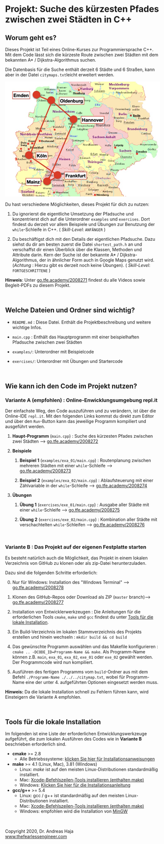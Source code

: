 # Projekt: Suche des kürzesten Pfades zwischen zwei Städten in C++

## Worum geht es?
Dieses Projekt ist Teil eines Online-Kurses zur Programmiersprache C++. Mit dem Code lässt sich die kürzeste Route zwischen zwei Städten mit dem bekannten A* / Dijkstra-Algorithmus suchen.

Die Datenbasis für die Suche enthält derzeit 6 Städte und 6 Straßen, kann aber in der Datei `citymaps.txt`leicht erweitert werden. 

![Alt-Text](citymap.jpg "Streckennetz für die Pfadsuche")

Du hast verschiedene Möglichkeiten, dieses Projekt für dich zu nutzen: 
1. Du ignorierst die eigentliche Umsetzung der Pfadsuche und konzentrierst dich auf die Unterordner `examples` und `exercises`. Dort findest du derzeit vor allem Beispiele und Übungen zur Benutzung der `while`-Schleife in C++.  ( *Skill-Level*: `ANFÄNGER` )
   
2. Du beschäftigst dich mit den Details der eigentlichen Pfadsuche. Dazu siehst du dir am besten zuerst die Datei `shortest_path.h` an und verschaffst dir einen Überblick über die Klassen, Methoden und Attribute darin. Kern der Suche ist der bekannte A* / Dijkstra-Algorithmus, der in ähnlicher Form auch in Google Maps genutzt wird. (*Achtung* : Hierzu gibt es derzeit noch keine Übungen). ( *Skill-Level*: `FORTGESCHRITTENE` )

**Hinweis**: Unter [go.tfe.academy/2008271](https://go.tfe.academy/2008271) findest du alle Videos sowie Begleit-PDFs zu diesem Projekt.

<br>

## Welche Dateien und Ordner sind wichtig?
- `README.md` : Diese Datei. Enthält die Projektbeschreibung und weitere wichtige Infos.

- `main.cpp` : Enthält das Hauptprogramm mit einer beispielhaften Pfadsuche zwischen zwei Städten

- `examples/`: Unterordner mit Beispielcode

- `exercises/`: Unterordner mit Übungen und Startercode

<br>

## Wie kann ich den Code im Projekt nutzen?

###  **Variante A (empfohlen)** : Online-Enwicklungsumgebung repl.it

Der einfachste Weg, den Code auszuführen und zu verändern, ist über die Online-IDE `repl.it`. Mit den folgenden Links kommst du direkt zum Editor und über den `Run`-Button kann das jeweilige Programm kompiliert und ausgeführt werden. 

1. **Haupt-Programm** (`main.cpp`) : Suche des kürzesten Pfades zwischen zwei Städten --> [go.tfe.academy/2008272](https://go.tfe.academy/2008272)

2. **Beispiele**
   1. **Beispiel 1** (`examples/exa_01/main.cpp`) : Routenplanung zwischen mehreren Städten mit einer `while`-Schleife --> [go.tfe.academy/2008273](https://go.tfe.academy/2008273)

   2. **Beispiel 2** (`examples/exa_02/main.cpp`) : Ablaufsteuerung mit einer Zählvariable in der `while`-Schleife --> [go.tfe.academy/2008274](https://go.tfe.academy/2008274)

3. **Übungen**
   1. **Übung 1** (`exercises/exe_01/main.cpp`) : Ausgabe aller Städte mit einer `while`-Schleife --> [go.tfe.academy/2008275](https://go.tfe.academy/2008275)
   
   2. **Übung 2** (`exercises/exe_02/main.cpp`) : Kombination aller Städte mit verschachtelten `while`-Schleifen --> [go.tfe.academy/2008276](https://go.tfe.academy/2008276)

<br> 

###  **Variante B** : Das Projekt auf der eigenen Festplatte starten

Es besteht natürlich auch die Möglichkeit, das Projekt in einem lokalen Verzeichnis von GitHub zu klonen oder als zip-Datei herunterzuladen. 

Dazu sind die folgenden Schritte erforderlich:

0. Nur für Windows: Installation des "Windows Terminal" --> [go.tfe.academy/2008278](https://go.tfe.academy/2008278)

1. Klonen des GitHub-Repos oder Download als ZIP (`master` branch)--> [go.tfe.academy/2008277](https://go.tfe.academy/2008277)

2. Installation von Entwicklerwerkzeugen : Die Anleitungen für die erforderlichen Tools `cmake`, `make` und `gcc` findest du unter [Tools für die lokale Installation](#Tools-für-die-lokale-Installation).
   
3. Ein Build-Verzeichnis im lokalen Stammverzeichnis des Projekts erstellen und hinein wechseln :  `mkdir build && cd build`

4. Das gewünschte Programm auswählen und das Makefile konfigurieren : `cmake .. -DCODE_ID=Programm-Name && make`. Als Programm-Name können z.B. `main`, `exa_01`, `exa_02`, `exe_01` oder `exe_02` gewählt werden. Der Programmcode wird nun kompiliert. 

5. Ausführen des fertigen Programms vom `build`-Ordner aus mit dem Befehl `./Programm-Name ./../../citymap.txt`, wobei für Programm-Name eine der unter 4. aufgeführten Optionen eingesetzt werden muss.

**Hinweis:** Da die lokale Installation schnell zu Fehlern führen kann, wird Einsteigern die Variante A empfohlen. 

<br>

## Tools für die lokale Installation

Im folgenden ist eine Liste der erforderlichen Entwicklungswerkzeuge aufgeführt, die zum lokalen Ausführen des Codes wie in **Variante B** beschrieben erforderlich sind. 

* **cmake** >= 2.8 
	* Alle Betriebssysteme:  [klicken Sie hier für Installationsanweisungen](https://cmake.org/install/) 
* **make** >= 4.1 (Linux, Mac), 3.81 (Windows) 
	* Linux: *make* ist auf den meisten Linux-Distributionen standardmäßig installiert. 
	* Mac:  [Xcode-Befehlszeilen-Tools installieren (enthalten make)](https://developer.apple.com/xcode/features/) 
	* Windows: [Klicken Sie hier für die Installationsanleitung](http://gnuwin32.sourceforge.net/packages/make.htm) 
* **gcc/g++** >= 5.4 
	* Linux: gcc / g++ ist standardmäßig auf den meisten Linux-Distributionen installiert. 
	* Mac: [Xcode-Befehlszeilen-Tools installieren (enthalten make)](https://developer.apple.com/xcode/features/) 
	* Windows: empfohlen wird die Installation von [MinGW](http://www.mingw.org/) 



<br><br>
Copyright 2020, Dr. Andreas Haja
<br>
www.thefearlessengineer.com